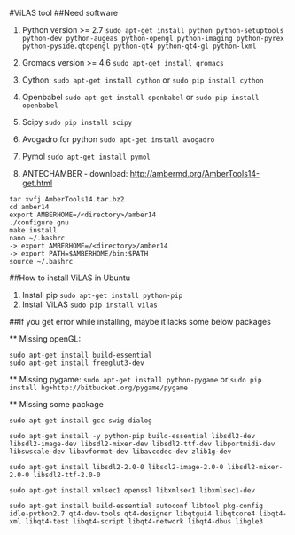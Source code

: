 #ViLAS tool
##Need software

1. Python version >= 2.7
`sudo apt-get install python python-setuptools python-dev python-augeas python-opengl python-imaging python-pyrex python-pyside.qtopengl python-qt4 python-qt4-gl python-lxml`

2. Gromacs version >= 4.6
`sudo apt-get install gromacs`

3. Cython:
`sudo apt-get install cython`
or
`sudo pip install cython`

4. Openbabel
`sudo apt-get install openbabel`
or 
`sudo pip install openbabel`

5. Scipy
`sudo pip install scipy`

6. Avogadro for python
`sudo apt-get install avogadro`

7. Pymol
`sudo apt-get install pymol`

8. ANTECHAMBER - download: http://ambermd.org/AmberTools14-get.html
```
tar xvfj AmberTools14.tar.bz2
cd amber14
export AMBERHOME=/<directory>/amber14
./configure gnu
make install
nano ~/.bashrc
-> export AMBERHOME=/<directory>/amber14
-> export PATH=$AMBERHOME/bin:$PATH
source ~/.bashrc
```


##How to install ViLAS in Ubuntu
1. Install pip
`sudo apt-get install python-pip`
2. Install ViLAS
`sudo pip install vilas`

##If you get error while installing, maybe it lacks some below packages

** Missing openGL:
```
sudo apt-get install build-essential
sudo apt-get install freeglut3-dev
```

** Missing pygame:
`sudo apt-get install python-pygame`
or
`sudo pip install hg+http://bitbucket.org/pygame/pygame`

** Missing some package
```
sudo apt-get install gcc swig dialog

sudo apt-get install -y python-pip build-essential libsdl2-dev libsdl2-image-dev libsdl2-mixer-dev libsdl2-ttf-dev libportmidi-dev libswscale-dev libavformat-dev libavcodec-dev zlib1g-dev

sudo apt-get install libsdl2-2.0-0 libsdl2-image-2.0-0 libsdl2-mixer-2.0-0 libsdl2-ttf-2.0-0

sudo apt-get install xmlsec1 openssl libxmlsec1 libxmlsec1-dev

sudo apt-get install build-essential autoconf libtool pkg-config  idle-python2.7 qt4-dev-tools qt4-designer libqtgui4 libqtcore4 libqt4-xml libqt4-test libqt4-script libqt4-network libqt4-dbus libgle3
```
